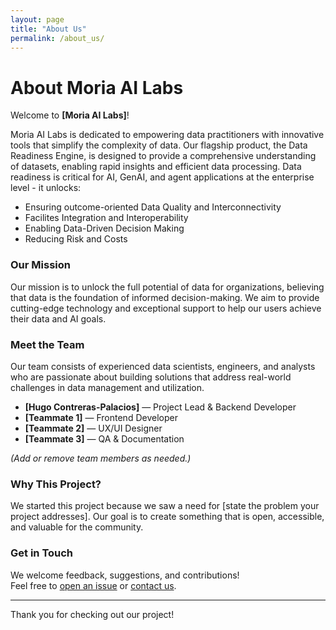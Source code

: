 ```yaml
---
layout: page
title: "About Us"
permalink: /about_us/
---
```


# About Moria AI Labs

Welcome to **[Moria AI Labs]**!

Moria AI Labs is dedicated to empowering data practitioners with innovative tools that simplify the complexity of data. Our flagship product, the Data Readiness Engine, is designed to provide a comprehensive understanding of datasets, enabling rapid insights and efficient data processing. Data readiness is critical for AI, GenAI, and agent applications at the enterprise level - it unlocks:

- Ensuring outcome-oriented Data Quality and Interconnectivity 
- Facilites Integration and Interoperability
- Enabling Data-Driven Decision Making
- Reducing Risk and Costs



### Our Mission

Our mission is to unlock the full potential of data for organizations, believing that data is the foundation of informed decision-making. We aim to provide cutting-edge technology and exceptional support to help our users achieve their data and AI goals.


### Meet the Team

Our team consists of experienced data scientists, engineers, and analysts who are passionate about building solutions that address real-world challenges in data management and utilization.

- **[Hugo Contreras-Palacios]** — Project Lead & Backend Developer  
- **[Teammate 1]** — Frontend Developer  
- **[Teammate 2]** — UX/UI Designer  
- **[Teammate 3]** — QA & Documentation  

*(Add or remove team members as needed.)*

### Why This Project?

We started this project because we saw a need for [state the problem your project addresses]. Our goal is to create something that is open, accessible, and valuable for the community.

### Get in Touch

We welcome feedback, suggestions, and contributions!  
Feel free to [open an issue](https://github.com/your-username/your-repo/issues) or [contact us](mailto:your@email.com).

---

Thank you for checking out our project!